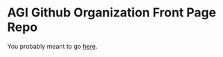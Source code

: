 # AGI Github Organization Front Page Repo

You probably meant to go [here](https://github.com/angry-goose-initiative).
